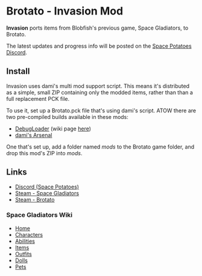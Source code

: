 # Brotato - Invasion Mod

**Invasion** ports items from Blobfish's previous game, Space Gladiators, to Brotato.

The latest updates and progress info will be posted on the [Space Potatoes Discord](https://discord.gg/j39jE6k).

## Install

Invasion uses dami's multi mod support script. This means it's distributed as a simple, small ZIP containing only the modded items, rather than than a full replacement PCK file.

To use it, set up a Brotato.pck file that's using dami's script. ATOW there are two pre-compiled builds available in these mods:

- [DebugLoader](https://github.com/ithinkandicode/Brotato-DebugLoader/releases) (wiki page [here](https://brotato.wiki.spellsandguns.com/Mod:DebugLoader))
- [dami's Arsenal](https://brotato.wiki.spellsandguns.com/Mod:Dami%27s_Arsenal)

One that's set up, add a folder named *mods* to the Brotato game folder, and drop this mod's ZIP into *mods*.

## Links

- [Discord (Space Potatoes)](https://discord.gg/j39jE6k)
- [Steam - Space Gladiators](https://store.steampowered.com/app/1144910/Space_Gladiators/)
- [Steam - Brotato](https://store.steampowered.com/app/1942280/Brotato/)

### Space Gladiators Wiki

- [Home](https://space-gladiators.fandom.com/wiki/Space_Gladiators_Wiki)
- [Characters](https://space-gladiators.fandom.com/wiki/Characters)
- [Abilities](https://space-gladiators.fandom.com/wiki/Abilities)
- [Items](https://space-gladiators.fandom.com/wiki/Items)
- [Outfits](https://space-gladiators.fandom.com/wiki/Outfits)
- [Dolls](https://space-gladiators.fandom.com/wiki/Dolls)
- [Pets](https://space-gladiators.fandom.com/wiki/Pets)
